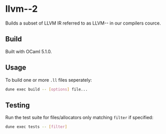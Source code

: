 # llvm--2

Builds a subset of LLVM IR referred to as LLVM-- in our compilers cource.

## Build

Built with OCaml 5.1.0.

## Usage

To build one or more `.ll` files seperately:

```bash
dune exec build -- [options] file...
```

## Testing

Run the test suite for files/allocators only matching `filter` if specified:

```bash
dune exec tests -- [filter]
```
